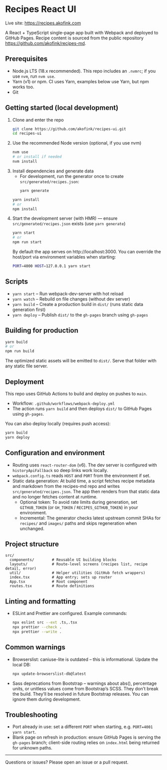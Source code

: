 # Recipes React UI

Live site: https://recipes.akofink.com

A React + TypeScript single-page app built with Webpack and deployed to GitHub Pages. Recipe content is sourced from the public repository https://github.com/akofink/recipes-md.

## Prerequisites

- Node.js LTS (18.x recommended). This repo includes an `.nvmrc`; if you use `nvm`, run `nvm use`.
- Yarn (v1) or npm. CI uses Yarn, examples below use Yarn, but npm works too.
- Git

## Getting started (local development)

1. Clone and enter the repo
   ```bash
   git clone https://github.com/akofink/recipes-ui.git
   cd recipes-ui
   ```
2. Use the recommended Node version (optional, if you use nvm)
   ```bash
   nvm use
   # or install if needed
   nvm install
   ```
3. Install dependencies and generate data
   - For development, run the generator once to create `src/generated/recipes.json`:
     ```bash
     yarn generate
     ```
   ```bash
   yarn install
   # or
   npm install
   ```
4. Start the development server (with HMR) — ensure `src/generated/recipes.json` exists (use `yarn generate`)
   ```bash
   yarn start
   # or
   npm run start
   ```
   By default the app serves on http://localhost:3000. You can override the host/port via environment variables when starting:
   ```bash
   PORT=4000 HOST=127.0.0.1 yarn start
   ```

## Scripts

- `yarn start` – Run webpack-dev-server with hot reload
- `yarn watch` – Rebuild on file changes (without dev server)
- `yarn build` – Create a production build in `dist/` (runs static data generation first)
- `yarn deploy` – Publish `dist/` to the `gh-pages` branch using `gh-pages`

## Building for production

```bash
yarn build
# or
npm run build
```

The optimized static assets will be emitted to `dist/`. Serve that folder with any static file server.

## Deployment

This repo uses GitHub Actions to build and deploy on pushes to `main`.

- Workflow: `.github/workflows/webpack-deploy.yml`
- The action runs `yarn build` and then deploys `dist/` to GitHub Pages using `gh-pages`.

You can also deploy locally (requires push access):

```bash
yarn build
yarn deploy
```

## Configuration and environment

- Routing uses `react-router-dom` (v6). The dev server is configured with `historyApiFallback` so deep links work locally.
- `webpack.config.ts` reads `HOST` and `PORT` from the environment if set.
- Static data generation: At build time, a script fetches recipe metadata and markdown from the recipes-md repo and writes `src/generated/recipes.json`. The app then renders from that static data and no longer fetches content at runtime.
  - Optional token: To avoid rate limits during generation, set `GITHUB_TOKEN` (or `GH_TOKEN` / `RECIPES_GITHUB_TOKEN`) in your environment.
  - Incremental: The generator checks latest upstream commit SHAs for `recipes/` and `images/` paths and skips regeneration when unchanged.

## Project structure

```
src/
  components/        # Reusable UI building blocks
  layouts/           # Route-level screens (recipes list, recipe detail, error)
  util/              # Helper utilities (GitHub fetch wrappers)
  index.tsx          # App entry; sets up router
  App.tsx            # Root component
  routes.tsx         # Route definitions
```

## Linting and formatting

- ESLint and Prettier are configured. Example commands:
  ```bash
  npx eslint src --ext .ts,.tsx
  npx prettier --check .
  npx prettier --write .
  ```

## Common warnings

- Browserslist: caniuse-lite is outdated – this is informational. Update the local DB:
  ```bash
  npx update-browserslist-db@latest
  ```
- Sass deprecations from Bootstrap – warnings about abs(), percentage units, or unitless values come from Bootstrap’s SCSS. They don’t break the build. They’ll be resolved in future Bootstrap releases. You can ignore them during development.

## Troubleshooting

- Port already in use: set a different `PORT` when starting, e.g. `PORT=4001 yarn start`.
- Blank page on refresh in production: ensure GitHub Pages is serving the `gh-pages` branch; client-side routing relies on `index.html` being returned for unknown paths.

---

Questions or issues? Please open an issue or a pull request.
